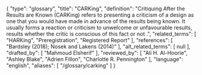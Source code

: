 {
    "type": "glossary",
    "title": "CARKing",
    "definition": "Critiquing After the Results are Known (CARKing) refers to presenting a criticism of a design as one that you would have made in advance of the results being known. It usually forms a reaction or criticism to unwelcome or unfavourable results, results whether the critic is conscious of this fact or not .",
    "related_terms": [
        "HARKing",
        "Preregistration",
        "Registered Report"
    ],
    "references": [
        "Bardsley (2018); Nosek and Lakens (2014)"
    ],
    "alt_related_terms": [
        null
    ],
    "drafted_by": [
        "Mahmoud Elsherif"
    ],
    "reviewed_by": [
        "Ali H. Al-Hoorie",
        "Ashley Blake",
        "Adrien Fillon",
        "Charlotte R. Pennington"
    ],
    "language": "english",
    "aliases": [
        "/glossary/carking"
    ]
}